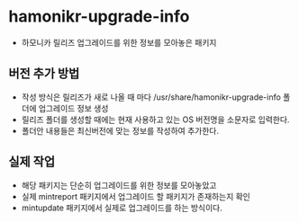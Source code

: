 # hamonikr-upgrade-info

* 하모니카 릴리즈 업그레이드를 위한 정보를 모아놓은 패키지


## 버전 추가 방법
* 작성 방식은 릴리즈가 새로 나올 때 마다 /usr/share/hamonikr-upgrade-info 폴더에 업그레이드 정보 생성
* 릴리즈 폴더를 생성할 때에는 현재 사용하고 있는 OS 버전명을 소문자로 입력한다.
* 폴더안 내용들은 최신버전에 맞는 정보를 작성하여 추가한다.

## 실제 작업
* 해당 패키지는 단순히 업그레이드를 위한 정보를 모아놓았고
* 실제 mintreport 패키지에서 업그레이드 할 패키지가 존재하는지 확인
* mintupdate 패키지에서 실제로 업그레이드를 하는 방식이다.